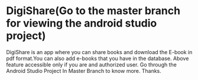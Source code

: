 # DigiShare(**Go to  the master branch for viewing the android studio project**)
DigiShare is an app where you can share books and download the E-book in pdf format.You can also add e-books that you have in the database. Above feature accessible only if you are and authorized user. Go through the Android Studio Project In Master Branch to know more. Thanks.
